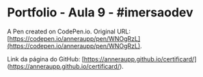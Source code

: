 # Portfolio - Aula 9 - #imersaodev

A Pen created on CodePen.io. Original URL: [https://codepen.io/anneraupp/pen/WNOgRzL](https://codepen.io/anneraupp/pen/WNOgRzL).

Link da página do GitHub: [https://anneraupp.github.io/certificard/] (https://anneraupp.github.io/certificard/).
